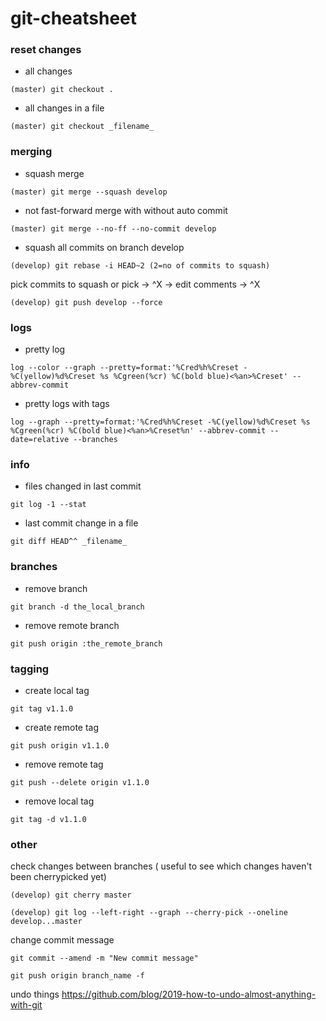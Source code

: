 # git-cheatsheet
### reset changes
- all changes     
```
(master) git checkout .
```
- all changes in a file    
```
(master) git checkout _filename_
```

### merging
- squash merge
```
(master) git merge --squash develop
```
- not fast-forward merge with without auto commit
```
(master) git merge --no-ff --no-commit develop
```
- squash all commits on branch develop
```
(develop) git rebase -i HEAD~2 (2=no of commits to squash)
```
  pick commits to squash or pick -> ^X -> edit comments -> ^X
```
(develop) git push develop --force
```
  

### logs
- pretty log
```
log --color --graph --pretty=format:'%Cred%h%Creset -%C(yellow)%d%Creset %s %Cgreen(%cr) %C(bold blue)<%an>%Creset' --abbrev-commit
```

- pretty logs with tags
```
log --graph --pretty=format:'%Cred%h%Creset -%C(yellow)%d%Creset %s %Cgreen(%cr) %C(bold blue)<%an>%Creset%n' --abbrev-commit --date=relative --branches
```

### info
- files changed in last commit
```
git log -1 --stat
```
- last commit change in a file
```
git diff HEAD^^ _filename_
```
### branches
- remove branch
```
git branch -d the_local_branch
```
- remove remote branch   
```
git push origin :the_remote_branch
```
### tagging
- create local tag
```
git tag v1.1.0
```
- create remote tag
```
git push origin v1.1.0
```
- remove remote tag 
```
git push --delete origin v1.1.0
```
- remove local tag
```
git tag -d v1.1.0
```

### other

check changes between branches ( useful to see which changes haven't been cherrypicked yet)
```
(develop) git cherry master
```
```
(develop) git log --left-right --graph --cherry-pick --oneline develop...master
```

change commit message 
```
git commit --amend -m "New commit message"
```
```
git push origin branch_name -f
```

undo things
https://github.com/blog/2019-how-to-undo-almost-anything-with-git

